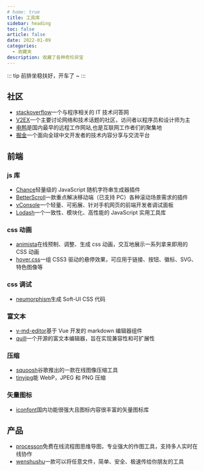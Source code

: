 ```yaml
---
# home: true
title: 工具库
sidebar: heading
toc: false
article: false
date: 2022-01-09
categories:
  - 收藏夹
description: 收藏了各种奇珍异宝
---
```


::: tip
前排坐稳扶好，开车了 ~
:::

## 社区

- [stackoverflow](https://stackoverflow.com)一个与程序相关的 IT 技术问答网
- [V2EX](https://www.v2ex.com)一个主要讨论网络和技术话题的社区，访问者以程序员和设计师为主
- [电鸭](https://www.v2ex.com)是国内最早的远程工作网站,也是互联网工作者们的聚集地
- [掘金](https://juejin.cn)一个面向全球中文开发者的技术内容分享与交流平台

## 前端

### js 库

- [Chance](http://ckang1229.gitee.io/vue-markdown-editor/zh/)轻量级的 JavaScript 随机字符串生成器插件
- [BetterScroll](https://github.com/ustbhuangyi/better-scroll)一款重点解决移动端（已支持 PC）各种滚动场景需求的插件
- [vConsole](https://github.com/Tencent/vConsole)一个轻量、可拓展、针对手机网页的前端开发者调试面板
- [Lodash](https://www.lodashjs.com)一个一致性、模块化、高性能的 JavaScript 实用工具库

### css 动画

- [animista](https://animista.net)在线预制、调整、生成 css 动画，交互地展示一系列拿来即用的 CSS 动画
- [hover.css](https://ianlunn.github.io/Hover/)一组 CSS3 驱动的悬停效果，可应用于链接、按钮、徽标、SVG、特色图像等

### css 调试

- [neumorphism](https://neumorphism.io/)生成 Soft-UI CSS 代码

### 富文本

- [v-md-editor](https://code-farmer-i.github.io/vue-markdown-editor/zh/)基于 Vue 开发的 markdown 编辑器组件
- [quill](https://quilljs.com)一个开源的富文本编辑器，旨在实现兼容性和可扩展性

### 压缩

- [squoosh](https://squoosh.app)谷歌推出的一款在线图像压缩工具
- [tinyjpg](https://tinyjpg.com/p)能 WebP，JPEG 和 PNG 压缩

### 矢量图标

- [iconfont](https://www.iconfont.cn)国内功能很强大且图标内容很丰富的矢量图标库

## 产品

- [processon](https://www.processon.com/)免费在线流程图思维导图，专业强大的作图工具，支持多人实时在线协作
- [wenshushu](https://www.wenshushu.cn/)一款可以将任意文件，简单、安全、极速传给你朋友的工具
